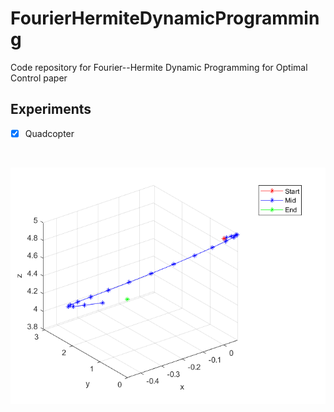 # FourierHermiteDynamicProgramming
Code repository for Fourier--Hermite Dynamic Programming for Optimal Control paper

<!-- ROADMAP -->
## Experiments

- [x] Quadcopter
<!-- Quadcopter trajectory -->

<br />

![Quadcopter](./images/quadcopter_trajectory.png)


